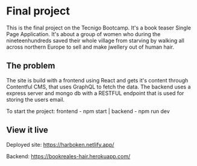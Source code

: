 # Final project

This is the final project on the Tecnigo Bootcamp. It's a book teaser Single Page Application.
It's about a group of women who during the nineteenhundreds saved their whole village from starving by walking all across northern Europe to sell and make jwellery out of human hair.

## The problem

The site is build with a frontend using React and gets it's content through Contentful CMS, that uses GraphQL to fetch the data.
The backend uses a express server and mongo db with a RESTFUL endpoint that is used for storing the users email.

To start the project: frontend - npm start | backend - npm run dev

## View it live

Deployed site:
https://harboken.netlify.app/

Backend:
https://bookreales-hair.herokuapp.com/
